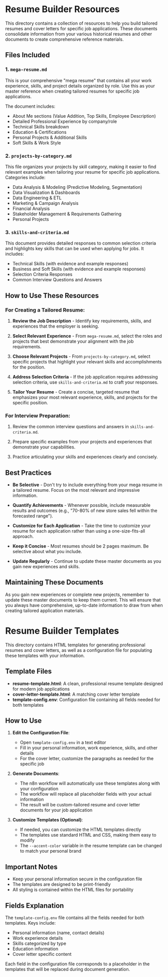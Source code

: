 # Resume Builder Resources

This directory contains a collection of resources to help you build tailored resumes and cover letters for specific job applications. These documents consolidate information from your various historical resumes and other documents to create comprehensive reference materials.

## Files Included

### 1. `mega-resume.md`

This is your comprehensive "mega resume" that contains all your work experience, skills, and project details organized by role. Use this as your master reference when creating tailored resumes for specific job applications.

The document includes:
- About Me sections (Value Addition, Top Skills, Employee Description)
- Detailed Professional Experience by company/role
- Technical Skills breakdown
- Education & Certifications
- Personal Projects & Additional Skills
- Soft Skills & Work Style

### 2. `projects-by-category.md`

This file organizes your projects by skill category, making it easier to find relevant examples when tailoring your resume for specific job applications. Categories include:

- Data Analysis & Modeling (Predictive Modeling, Segmentation)
- Data Visualization & Dashboards
- Data Engineering & ETL
- Marketing & Campaign Analysis
- Financial Analysis
- Stakeholder Management & Requirements Gathering
- Personal Projects

### 3. `skills-and-criteria.md`

This document provides detailed responses to common selection criteria and highlights key skills that can be used when applying for jobs. It includes:

- Technical Skills (with evidence and example responses)
- Business and Soft Skills (with evidence and example responses)
- Selection Criteria Responses
- Common Interview Questions and Answers

## How to Use These Resources

### For Creating a Tailored Resume:

1. **Review the Job Description** - Identify key requirements, skills, and experiences that the employer is seeking.

2. **Select Relevant Experience** - From `mega-resume.md`, select the roles and projects that best demonstrate your alignment with the job requirements.

3. **Choose Relevant Projects** - From `projects-by-category.md`, select specific projects that highlight your relevant skills and accomplishments for the position.

4. **Address Selection Criteria** - If the job application requires addressing selection criteria, use `skills-and-criteria.md` to craft your responses.

5. **Tailor Your Resume** - Create a concise, targeted resume that emphasizes your most relevant experience, skills, and projects for the specific position.

### For Interview Preparation:

1. Review the common interview questions and answers in `skills-and-criteria.md`.

2. Prepare specific examples from your projects and experiences that demonstrate your capabilities.

3. Practice articulating your skills and experiences clearly and concisely.

## Best Practices

- **Be Selective** - Don't try to include everything from your mega resume in a tailored resume. Focus on the most relevant and impressive information.

- **Quantify Achievements** - Whenever possible, include measurable results and outcomes (e.g., "70-80% of new store sales fell within the forecasted range").

- **Customize for Each Application** - Take the time to customize your resume for each application rather than using a one-size-fits-all approach.

- **Keep it Concise** - Most resumes should be 2 pages maximum. Be selective about what you include.

- **Update Regularly** - Continue to update these master documents as you gain new experiences and skills.

## Maintaining These Documents

As you gain new experiences or complete new projects, remember to update these master documents to keep them current. This will ensure that you always have comprehensive, up-to-date information to draw from when creating tailored application materials.

# Resume Builder Templates

This directory contains HTML templates for generating professional resumes and cover letters, as well as a configuration file for populating these templates with your information.

## Template Files

- **resume-template.html**: A clean, professional resume template designed for modern job applications
- **cover-letter-template.html**: A matching cover letter template
- **template-config.env**: Configuration file containing all fields needed for both templates

## How to Use

1. **Edit the Configuration File**:
   - Open `template-config.env` in a text editor
   - Fill in your personal information, work experience, skills, and other details
   - For the cover letter, customize the paragraphs as needed for the specific job

2. **Generate Documents**:
   - The n8n workflow will automatically use these templates along with your configuration
   - The workflow will replace all placeholder fields with your actual information
   - The result will be custom-tailored resume and cover letter documents for your job application

3. **Customize Templates (Optional)**:
   - If needed, you can customize the HTML templates directly
   - The templates use standard HTML and CSS, making them easy to modify
   - The `--accent-color` variable in the resume template can be changed to match your personal brand

## Important Notes

- Keep your personal information secure in the configuration file
- The templates are designed to be print-friendly
- All styling is contained within the HTML files for portability

## Fields Explanation

The `template-config.env` file contains all the fields needed for both templates. Keys include:

- Personal information (name, contact details)
- Work experience details
- Skills categorized by type
- Education information
- Cover letter specific content

Each field in the configuration file corresponds to a placeholder in the templates that will be replaced during document generation. 